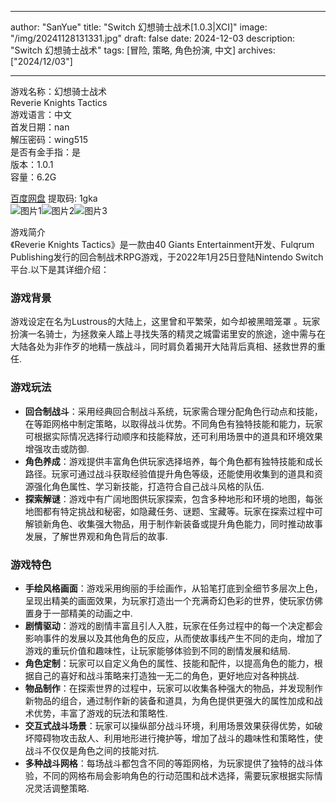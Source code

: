 
---
author: "SanYue"
title: "Switch 幻想骑士战术[1.0.3|XCI]"
image: "/img/20241128131331.jpg"
draft: false
date: 2024-12-03
description: "Switch 幻想骑士战术"
tags: [冒险, 策略, 角色扮演, 中文]
archives: ["2024/12/03"]

---

游戏名称：幻想骑士战术   
Reverie Knights Tactics    
游戏语言：中文  
首发日期：nan  
解压密码：wing515  
是否有金手指：是  
版本：1.0.1   
容量：6.2G

[百度网盘](https://pan.baidu.com/s/1u3z6L8oOn_8ZTD_9V8QRfw) 提取码: 1gka  
![图片1](/img/ec7938.jpg)![图片2](/img/82c4c0.jpg)![图片3](/img/94412c.jpg)  

游戏简介  
《Reverie Knights Tactics》是一款由40 Giants Entertainment开发、Fulqrum Publishing发行的回合制战术RPG游戏，于2022年1月25日登陆Nintendo Switch平台.以下是其详细介绍：

### 游戏背景
游戏设定在名为Lustrous的大陆上，这里曾和平繁荣，如今却被黑暗笼罩 。玩家扮演一名骑士，为拯救亲人踏上寻找失落的精灵之城雷诺里安的旅途，途中需与在大陆各处为非作歹的地精一族战斗，同时肩负着揭开大陆背后真相、拯救世界的重任.

### 游戏玩法
- **回合制战斗**：采用经典回合制战斗系统，玩家需合理分配角色行动点和技能，在等距网格中制定策略，以取得战斗优势。不同角色有独特技能和能力，玩家可根据实际情况选择行动顺序和技能释放，还可利用场景中的道具和环境效果增强攻击或防御.
- **角色养成**：游戏提供丰富角色供玩家选择培养，每个角色都有独特技能和成长路径。玩家可通过战斗获取经验值提升角色等级，还能使用收集到的道具和资源强化角色属性、学习新技能，打造符合自己战斗风格的队伍.
- **探索解谜**：游戏中有广阔地图供玩家探索，包含多种地形和环境的地图，每张地图都有特定挑战和秘密，如隐藏任务、谜题、宝藏等。玩家在探索过程中可解锁新角色、收集强大物品，用于制作新装备或提升角色能力，同时推动故事发展，了解世界观和角色背后的故事.

### 游戏特色
- **手绘风格画面**：游戏采用绚丽的手绘画作，从铅笔打底到全细节多层次上色，呈现出精美的画面效果，为玩家打造出一个充满奇幻色彩的世界，使玩家仿佛置身于一部精美的动画之中.
- **剧情驱动**：游戏的剧情丰富且引人入胜，玩家在任务过程中的每一个决定都会影响事件的发展以及其他角色的反应，从而使故事线产生不同的走向，增加了游戏的重玩价值和趣味性，让玩家能够体验到不同的剧情发展和结局.
- **角色定制**：玩家可以自定义角色的属性、技能和配件，以提高角色的能力，根据自己的喜好和战斗策略来打造独一无二的角色，更好地应对各种挑战.
- **物品制作**：在探索世界的过程中，玩家可以收集各种强大的物品，并发现制作新物品的组合，通过制作新的装备和道具，为角色提供更强大的属性加成和战术优势，丰富了游戏的玩法和策略性.
- **交互式战斗场景**：玩家可以操纵部分战斗环境，利用场景效果获得优势，如破坏障碍物攻击敌人、利用地形进行掩护等，增加了战斗的趣味性和策略性，使战斗不仅仅是角色之间的技能对抗.
- **多种战斗网格**：每场战斗都包含不同的等距网格，为玩家提供了独特的战斗体验，不同的网格布局会影响角色的行动范围和战术选择，需要玩家根据实际情况灵活调整策略.
